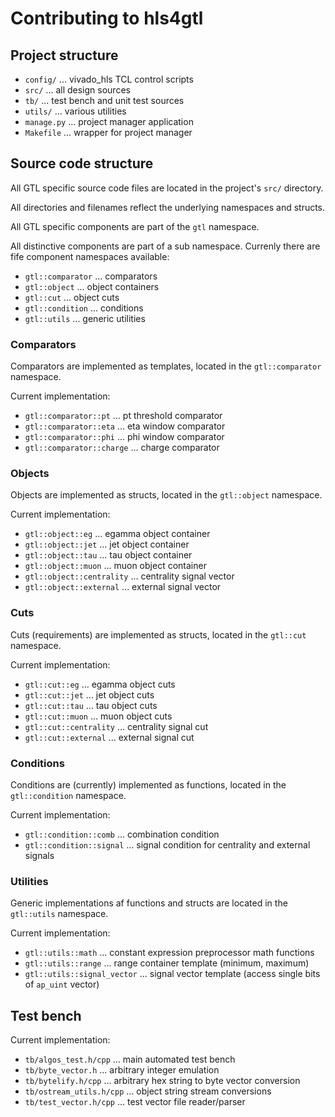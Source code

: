 # Contributing to hls4gtl

## Project structure

* `config/` ... vivado_hls TCL control scripts
* `src/` ... all design sources
* `tb/` ... test bench and unit test sources
* `utils/` ... various utilities
* `manage.py` ... project manager application
* `Makefile` ... wrapper for project manager

## Source code structure

All GTL specific source code files are located in the project's `src/` directory.

All directories and filenames reflect the underlying namespaces and structs.

All GTL specific components are part of the `gtl` namespace.

All distinctive components are part of a sub namespace. Currenly there are fife component namespaces available:

* `gtl::comparator` ... comparators
* `gtl::object` ... object containers
* `gtl::cut` ... object cuts
* `gtl::condition` ... conditions
* `gtl::utils` ... generic utilities

### Comparators

Comparators are implemented as templates, located in the `gtl::comparator` namespace.

Current implementation:

* `gtl::comparator::pt` ... pt threshold comparator
* `gtl::comparator::eta` ... eta window comparator
* `gtl::comparator::phi` ... phi window comparator
* `gtl::comparator::charge` ... charge comparator

### Objects

Objects are implemented as structs, located in the `gtl::object` namespace.

Current implementation:

* `gtl::object::eg` ... egamma object container
* `gtl::object::jet` ... jet object container
* `gtl::object::tau` ... tau object container
* `gtl::object::muon` ... muon object container
* `gtl::object::centrality` ... centrality signal vector
* `gtl::object::external` ... external signal vector

### Cuts

Cuts (requirements) are implemented as structs, located in the `gtl::cut` namespace.

Current implementation:

* `gtl::cut::eg` ... egamma object cuts
* `gtl::cut::jet` ... jet object cuts
* `gtl::cut::tau` ... tau object cuts
* `gtl::cut::muon` ... muon object cuts
* `gtl::cut::centrality` ... centrality signal cut
* `gtl::cut::external` ... external signal cut

### Conditions

Conditions are (currently) implemented as functions, located in the `gtl::condition` namespace.

Current implementation:

* `gtl::condition::comb` ... combination condition
* `gtl::condition::signal` ... signal condition for centrality and external signals

### Utilities

Generic implementations af functions and structs are located in the `gtl::utils` namespace.

Current implementation:

* `gtl::utils::math` ... constant expression preprocessor math functions
* `gtl::utils::range` ... range container template (minimum, maximum)
* `gtl::utils::signal_vector` ... signal vector template (access single bits of `ap_uint` vector)

## Test bench

Current implementation:

* `tb/algos_test.h/cpp` ... main automated test bench
* `tb/byte_vector.h` ... arbitrary integer emulation
* `tb/bytelify.h/cpp` ... arbitrary hex string to byte vector conversion
* `tb/ostream_utils.h/cpp` ... object string stream conversions
* `tb/test_vector.h/cpp` ... test vector file reader/parser
